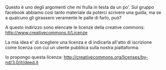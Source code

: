 Questo è uno degli argomenti che mi frulla in testa da un po'. Sul gruppo facebook abbiamo così tanto materiale da poterci scrivere una guida, ma se a qualcuno gli girassero veramente le palle di farlo, può?

A questo indirizzo sono elencate le licenze della creative commons:
http://www.creativecommons.it/Licenze

La mia idea e' di scegliere una licenza e di indicarla all'atto di iscrizione come licenza con cui un utente pubblica sulla nostra piattaforma.

Io propongo questa licenza: http://creativecommons.org/licenses/by-nd/3.0/it/deed.it
